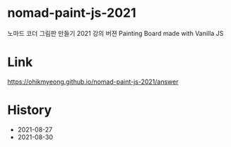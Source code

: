 # nomad-paint-js-2021
노마드 코더 그림판 만들기 2021 강의 버젼
Painting Board made with Vanilla JS

# Link
https://ohikmyeong.github.io/nomad-paint-js-2021/answer

# History
* 2021-08-27
* 2021-08-30